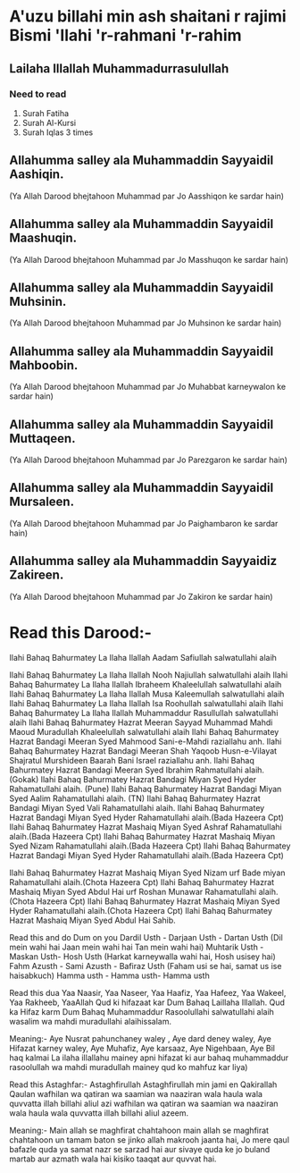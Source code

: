 # A'uzu billahi min ash shaitani r rajimi Bismi 'llahi 'r-rahmani 'r-rahim

## Lailaha Illallah Muhammadurrasulullah

### Need to read
1. Surah Fatiha
2. Surah Al-Kursi
3. Surah Iqlas  3 times

## Allahumma salley ala Muhammaddin Sayyaidil Aashiqin.
(Ya Allah Darood bhejtahoon Muhammad par Jo Aasshiqon ke sardar hain)

## Allahumma salley ala Muhammaddin Sayyaidil Maashuqin.
(Ya Allah Darood bhejtahoon Muhammad par Jo Masshuqon ke sardar hain)

## Allahumma salley ala Muhammaddin Sayyaidil Muhsinin.
(Ya Allah Darood bhejtahoon Muhammad par Jo Muhsinon ke sardar hain)

## Allahumma salley ala Muhammaddin Sayyaidil Mahboobin.
(Ya Allah Darood bhejtahoon Muhammad par Jo Muhabbat karneywalon ke sardar hain)

## Allahumma salley ala Muhammaddin Sayyaidil Muttaqeen.
(Ya Allah Darood bhejtahoon Muhammad par Jo Parezgaron ke sardar hain)

## Allahumma salley ala Muhammaddin Sayyaidil Mursaleen.
(Ya Allah Darood bhejtahoon Muhammad par Jo Paighambaron ke sardar hain)

##  Allahumma salley ala Muhammaddin Sayyaidiz Zakireen.
(Ya Allah Darood bhejtahoon Muhammad par Jo Zakiron ke sardar hain)


# Read this Darood:-
<p>Ilahi Bahaq Bahurmatey La Ilaha Ilallah Aadam Safiullah salwatullahi alaih</p>
Ilahi Bahaq Bahurmatey La Ilaha Ilallah Nooh Najiullah salwatullahi alaih
Ilahi Bahaq Bahurmatey La Ilaha Ilallah Ibraheem Khaleelullah salwatullahi alaih
Ilahi Bahaq Bahurmatey La Ilaha Ilallah Musa Kaleemullah salwatullahi alaih
Ilahi Bahaq Bahurmatey La Ilaha Ilallah Isa Roohullah salwatullahi alaih
Ilahi Bahaq Bahurmatey La Ilaha Ilallah Muhammaddur Rasullullah salwatullahi alaih
Ilahi Bahaq Bahurmatey Hazrat Meeran Sayyad Muhammad Mahdi Maoud Muradullah Khaleelullah salwatullahi alaih
Ilahi Bahaq Bahurmatey Hazrat Bandagi Meeran Syed Mahmood Sani-e-Mahdi raziallahu anh.
Ilahi Bahaq Bahurmatey Hazrat Bandagi Meeran Shah Yaqoob Husn-e-Vilayat Shajratul Murshideen Baarah Bani Israel raziallahu anh.
Ilahi Bahaq Bahurmatey Hazrat Bandagi Meeran Syed Ibrahim Rahmatullahi alaih. (Gokak) 
Ilahi Bahaq Bahurmatey Hazrat Bandagi Miyan Syed Hyder Rahamatullahi alaih. (Pune) 
Ilahi Bahaq Bahurmatey Hazrat Bandagi Miyan Syed Aalim  Rahamatullahi alaih. (TN) 
Ilahi Bahaq Bahurmatey Hazrat Bandagi Miyan Syed Vali  Rahamatullahi alaih. 
Ilahi Bahaq Bahurmatey Hazrat Bandagi Miyan Syed Hyder Rahamatullahi alaih.(Bada Hazeera Cpt) 
Ilahi Bahaq Bahurmatey Hazrat Mashaiq Miyan Syed Ashraf Rahamatullahi alaih.(Bada Hazeera Cpt) 
Ilahi Bahaq Bahurmatey Hazrat Mashaiq Miyan Syed Nizam Rahamatullahi alaih.(Bada Hazeera Cpt) 
Ilahi Bahaq Bahurmatey Hazrat Bandagi Miyan Syed Hyder Rahamatullahi alaih.(Bada Hazeera Cpt) 

Ilahi Bahaq Bahurmatey Hazrat Mashaiq Miyan Syed Nizam urf Bade miyan  Rahamatullahi alaih.(Chota Hazeera Cpt) 
Ilahi Bahaq Bahurmatey Hazrat Mashaiq Miyan Syed Abdul Hai urf Roshan Munawar  Rahamatullahi alaih.(Chota Hazeera Cpt) 
Ilahi Bahaq Bahurmatey Hazrat Mashaiq Miyan Syed Hyder Rahamatullahi alaih.(Chota Hazeera Cpt) 
Ilahi Bahaq Bahurmatey Hazrat Mashaiq Miyan Syed Abdul Hai Sahib.

Read this and do Dum on you
Dardil Usth - Darjaan Usth - Dartan Usth (Dil mein wahi hai Jaan mein wahi hai Tan mein wahi hai)
Muhtarik Usth - Maskan Usth- Hosh Usth (Harkat karneywalla wahi hai, Hosh usisey hai)
Fahm Azusth - Sami Azusth - Bafiraz Usth (Faham usi se hai, samat us ise haisabkuch)
Hamma usth - Hamma usth- Hamma usth

Read this dua
Yaa Naasir, Yaa Naseer, Yaa Haafiz, Yaa Hafeez, Yaa Wakeel, Yaa Rakheeb, YaaAllah Qud ki hifazaat kar Dum Bahaq Laillaha Illallah.
Qud ka Hifaz karm Dum Bahaq Muhammaddur Rasoolullahi salwatullahi alaih wasalim wa mahdi  muradullahi alaihissalam.

Meaning:-
Aye Nusrat pahunchaney waley , Aye dard deney waley, Aye Hifazat karney waley, Aye Muhafiz, Aye karsaaz, Aye Nigehbaan, Aye Bil haq kalmai La ilaha illallahu mainey apni hifazat ki aur bahaq muhammaddur rasoolullah wa mahdi muradullah mainey qud ko mahfuz kar liya)

Read this Astaghfar:-
Astaghfirullah Astaghfirullah min jami en   Qakirallah Qaulan  wafhilan wa qatiran wa saamian wa naaziran wala haula wala quvvatta illah billahi aliul azi  wafhilan wa qatiran wa saamian wa naaziran wala haula wala quvvatta illah billahi aliul azeem.

Meaning:-
 Main allah se maghfirat chahtahoon  main allah se maghfirat chahtahoon un tamam baton se jinko allah makrooh jaanta hai, Jo mere qaul bafazle  quda  ya samat nazr se sarzad hai aur sivaye quda ke jo buland martab aur azmath wala hai kisiko taaqat  aur quvvat hai.

